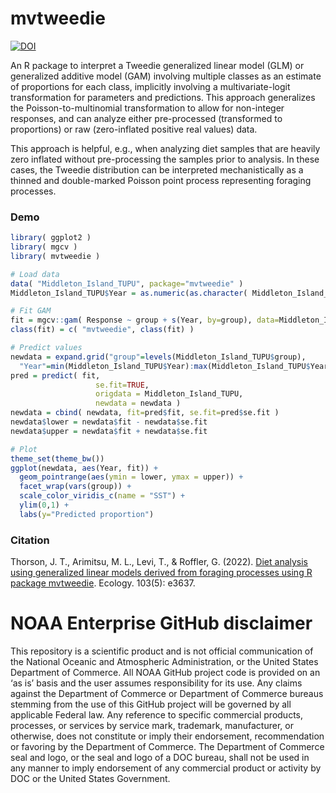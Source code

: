 # mvtweedie
[![DOI](https://zenodo.org/badge/341673481.svg)](https://zenodo.org/badge/latestdoi/341673481)

An R package to interpret a Tweedie generalized linear model (GLM) or generalized additive model (GAM) involving multiple classes as an estimate of proportions for each class, implicitly involving a multivariate-logit transformation for parameters and predictions.  This approach generalizes the Poisson-to-multinomial transformation to allow for non-integer responses, and can analyze either pre-processed (transformed to proportions) or raw (zero-inflated positive real values) data.

This approach is helpful, e.g., when analyzing diet samples that are heavily zero inflated without pre-processing the samples prior to analysis.  In these cases, the Tweedie distribution can be interpreted mechanistically as a thinned and double-marked Poisson point process representing foraging processes.


### Demo

```R
library( ggplot2 )
library( mgcv )
library( mvtweedie )

# Load data
data( "Middleton_Island_TUPU", package="mvtweedie" )
Middleton_Island_TUPU$Year = as.numeric(as.character( Middleton_Island_TUPU$Year_factor ))

# Fit GAM
fit = mgcv::gam( Response ~ group + s(Year, by=group), data=Middleton_Island_TUPU, family="tw" )
class(fit) = c( "mvtweedie", class(fit) )

# Predict values
newdata = expand.grid("group"=levels(Middleton_Island_TUPU$group), 
  "Year"=min(Middleton_Island_TUPU$Year):max(Middleton_Island_TUPU$Year))
pred = predict( fit,
                   se.fit=TRUE,
                   origdata = Middleton_Island_TUPU,
                   newdata = newdata )
newdata = cbind( newdata, fit=pred$fit, se.fit=pred$se.fit )
newdata$lower = newdata$fit - newdata$se.fit
newdata$upper = newdata$fit + newdata$se.fit

# Plot
theme_set(theme_bw())
ggplot(newdata, aes(Year, fit)) +
  geom_pointrange(aes(ymin = lower, ymax = upper)) +
  facet_wrap(vars(group)) +
  scale_color_viridis_c(name = "SST") +
  ylim(0,1) +
  labs(y="Predicted proportion")
```

### Citation
Thorson, J. T., Arimitsu, M. L., Levi, T., & Roffler, G. (2022). [Diet analysis using generalized linear models derived from foraging processes using R package mvtweedie](https://doi.org/10.1002/ecy.3637). Ecology. 103(5): e3637.

# NOAA Enterprise GitHub disclaimer
This repository is a scientific product and is not official communication of the National Oceanic and Atmospheric Administration, or the United States Department of Commerce. All NOAA GitHub project code is provided on an ‘as is’ basis and the user assumes responsibility for its use. Any claims against the Department of Commerce or Department of Commerce bureaus stemming from the use of this GitHub project will be governed by all applicable Federal law. Any reference to specific commercial products, processes, or services by service mark, trademark, manufacturer, or otherwise, does not constitute or imply their endorsement, recommendation or favoring by the Department of Commerce. The Department of Commerce seal and logo, or the seal and logo of a DOC bureau, shall not be used in any manner to imply endorsement of any commercial product or activity by DOC or the United States Government.
